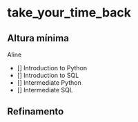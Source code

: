 # take_your_time_back


## Altura mínima

Aline

- [] Introduction to Python
- [] Introduction to SQL
- [] Intermediate Python
- [] Intermediate SQL

## Refinamento
